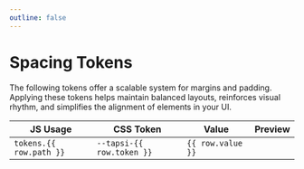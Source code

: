 ```yaml
---
outline: false
---
```

<script setup>
import tokens from "@tapsioss/theme/tokens";
import "@tapsioss/theme/css-variables";
import flattenTokens from '../utils/flattenTokens';

const {
  palette,
  color,
  radius,
  spacing,
  stroke,
  typography,
} = tokens;
</script>

# Spacing Tokens

The following tokens offer a scalable system for margins and padding. Applying these tokens helps maintain balanced 
layouts, reinforces visual rhythm, and simplifies the alignment of elements in your UI.



<div class="table-wrapper">
  <table>
    <thead>
      <tr>
        <th>JS Usage</th>
        <th>CSS Token</th>
        <th>Value</th>
        <th>Preview</th>
      </tr>
    </thead>
    <tbody>
      <tr v-for="row in flattenTokens(spacing, 'spacing')">
        <td><code>tokens.{{ row.path }}</code></td>
        <td><code>--tapsi-{{ row.token }}</code></td>
        <td><code>{{ row.value }}</code></td>
        <td><div :style="{width: row.value,height: '20px', background: 'var(--vp-c-text-2)'}"></div></td>
      </tr>
    </tbody>
  </table>
</div>
